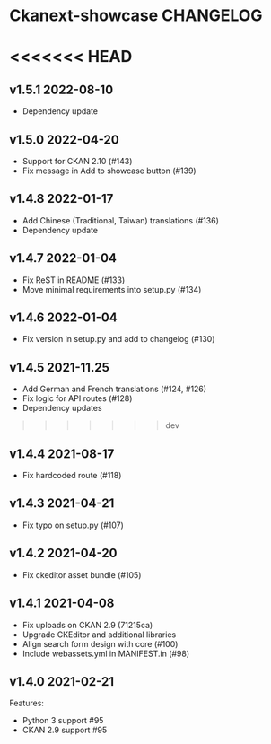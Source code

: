 # Ckanext-showcase CHANGELOG

<<<<<<< HEAD
=======
## v1.5.1 2022-08-10

* Dependency update

## v1.5.0 2022-04-20

* Support for CKAN 2.10 (#143)
* Fix message in Add to showcase button (#139)

## v1.4.8 2022-01-17

* Add Chinese (Traditional, Taiwan) translations (#136)
* Dependency update

## v1.4.7 2022-01-04

* Fix ReST in README (#133)
* Move minimal requirements into setup.py (#134)

## v1.4.6 2022-01-04

* Fix version in setup.py and add to changelog (#130)

## v1.4.5 2021-11.25

* Add German and French translations (#124, #126)
* Fix logic for API routes (#128)
* Dependency updates

>>>>>>> dev
## v1.4.4 2021-08-17

* Fix hardcoded route (#118)

## v1.4.3 2021-04-21

* Fix typo on setup.py (#107)


## v1.4.2 2021-04-20

* Fix ckeditor asset bundle (#105)


## v1.4.1 2021-04-08

* Fix uploads on CKAN 2.9 (71215ca)
* Upgrade CKEditor and additional libraries
* Align search form design with core (#100)
* Include webassets.yml in MANIFEST.in (#98)

## v1.4.0 2021-02-21

Features:

* Python 3 support #95
* CKAN 2.9 support #95
